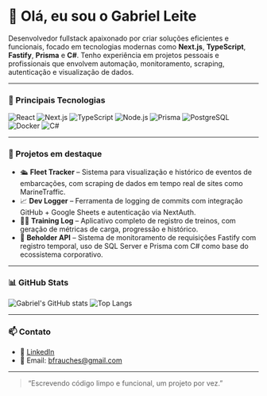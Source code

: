 # 👋 Olá, eu sou o Gabriel Leite

Desenvolvedor fullstack apaixonado por criar soluções eficientes e funcionais, focado em tecnologias modernas como **Next.js**, **TypeScript**, **Fastify**, **Prisma** e **C#**. Tenho experiência em projetos pessoais e profissionais que envolvem automação, monitoramento, scraping, autenticação e visualização de dados.

---

### 🚀 Principais Tecnologias

![React](https://img.shields.io/badge/-React-61DAFB?style=flat&logo=react&logoColor=black)
![Next.js](https://img.shields.io/badge/-Next.js-000?style=flat&logo=nextdotjs)
![TypeScript](https://img.shields.io/badge/-TypeScript-3178C6?style=flat&logo=typescript&logoColor=white)
![Node.js](https://img.shields.io/badge/-Node.js-339933?style=flat&logo=node.js&logoColor=white)
![Prisma](https://img.shields.io/badge/-Prisma-2D3748?style=flat&logo=prisma)
![PostgreSQL](https://img.shields.io/badge/-PostgreSQL-4169E1?style=flat&logo=postgresql&logoColor=white)
![Docker](https://img.shields.io/badge/-Docker-2496ED?style=flat&logo=docker&logoColor=white)
![C#](https://img.shields.io/badge/-C%23-239120?style=flat&logo=c-sharp&logoColor=white)

---

### 🧩 Projetos em destaque

- 🛳️ **Fleet Tracker** – Sistema para visualização e histórico de eventos de embarcações, com scraping de dados em tempo real de sites como MarineTraffic.
- 📈 **Dev Logger** – Ferramenta de logging de commits com integração GitHub + Google Sheets e autenticação via NextAuth.
- 🏋️‍♂️ **Training Log** – Aplicativo completo de registro de treinos, com geração de métricas de carga, progressão e histórico.
- 🧪 **Beholder API** – Sistema de monitoramento de requisições Fastify com registro temporal, uso de SQL Server e Prisma com C# como base do ecossistema corporativo.

---

### 📊 GitHub Stats

![Gabriel's GitHub stats](https://github-readme-stats.vercel.app/api?username=frauchesgabriel&show_icons=true&theme=radical)
![Top Langs](https://github-readme-stats.vercel.app/api/top-langs/?username=frauchesgabriel&layout=compact&theme=radical)

---

### 📫 Contato

- 💼 [LinkedIn](https://www.linkedin.com/in/gabrielleitearaujo/)
- 📧 Email: bfrauches@gmail.com

---

> “Escrevendo código limpo e funcional, um projeto por vez.”
